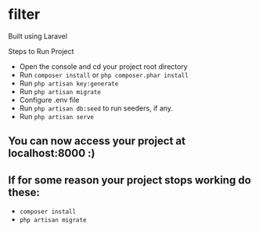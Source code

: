 # filter
Built using Laravel

Steps to Run Project
- Open the console and cd your project root directory
- Run `composer install` or ```php composer.phar install```
- Run `php artisan key:generate` 
- Run `php artisan migrate`
- Configure .env file
- Run `php artisan db:seed` to run seeders, if any.
- Run `php artisan serve`

## You can now access your project at localhost:8000 :)

## If for some reason your project stops working do these:
- `composer install`
- `php artisan migrate`
